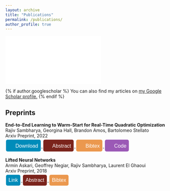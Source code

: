 ```yaml
---
layout: archive
title: "Publications"
permalink: /publications/
author_profile: true
---
```


<style>
.button {
  background-color: #4CAF50; /* Green */
  border: none;
  color: white;
  padding: 8px 8px;
  text-align: center;
  text-decoration: none;
  display: inline-block;
  font-size: 16px;
  margin: 4px 2px;
  cursor: pointer;
  border-radius: 5px;
}

.button2 {background-color: #008CBA;} /* Blue */
.button4 {background-color: #7B241C;} /* Red */ 
.button3 {background-color: #9B59B6 ;} /* Purple */ 
.button5 {background-color:#EB984E;} /* Orange-brown */
</style>

![]({{rajivsambharya.github.io}}/images/paper.pdf)


{% if author.googlescholar %}
  You can also find my articles on <u><a href="{{author.googlescholar}}">my Google Scholar profile</a>.</u>
{% endif %}

## Preprints
**End-to-End Learning to Warm-Start for Real-Time Quadratic Optimization**\
Rajiv Sambharya, Georgina Hall, Brandon Amos, Bartolomeo Stellato\
Arxiv Preprint, 2022\
<a href="https://arxiv.org/pdf/2212.08260.pdf">
<button class="button button2">
 <img src="{{rajivsambharya.github.io}}/images/download.pdf" 
     width="17" 
     height="17" /> Download
</button>
</a>
<a href='javascript:;'
onclick='$("#abs_e2e_qp").toggle()'>
<button class="button button4">
<img src="{{rajivsambharya.github.io}}/images/paper.pdf" 
     width="17" 
     height="17" /> Abstract
</button>
</a>
<a href='javascript:;'
onclick='$("#bib_e2e_qp").toggle()'>
<button class="button button5">
<img src="{{rajivsambharya.github.io}}/images/bib.pdf" 
     width="17" 
     height="17" /> Bibtex
</button>
</a>
<a href="https://github.com/stellatogrp/l2ws">
<button class="button button3">
<img src="{{rajivsambharya.github.io}}/images/code" 
     width="17" 
     height="17" /> Code
</button>
</a>

<div id="abs_e2e_qp" style="text-align: justify; display: none; color: white; background-color: #7B241C" markdown="1">
First-order methods are widely used to solve convex quadratic 
programs (QPs) in real-time applications because of their low
 per-iteration cost. However, they can suffer from slow convergence 
 to accurate solutions. In this paper, we present a framework which 
 learns an effective warm-start for a popular first-order method in 
 real-time applications, Douglas-Rachford (DR) splitting, across a family
 of parametric QPs. This framework consists of two modules: a 
 feedforward neural network block, which takes as input the parameters of the QP and outputs a warm-start, and a block which performs a 
fixed number of iterations of DR splitting from this warm-start and outputs a candidate solution. A key feature of our framework is its ability to do end-to-end
learning as we differentiate through the DR iterations. To illustrate the effectiveness
of our method, we provide generalization bounds (based on Rademacher complexity)
that improve with the number of training problems and number of iterations simultaneously. We further apply our method to three real-time applications and observe that, by learning good warm-starts, we are able to significantly reduce the number of
iterations required to obtain high-quality solutions.
</div>
    
<div id="bib_e2e_qp" style="text-align: justify; display: none; color: white; background-color: #EB984E" markdown="1">
<pre>@misc{sambharya_2022_endtoend,
      title={End-to-End Learning to Warm-Start for Real-Time Quadratic Optimization}, 
      author={Rajiv Sambharya and Georgina Hall and Brandon Amos and Bartolomeo Stellato},
      year={2022},
      eprint={2212.08260},
      archivePrefix={arXiv},
      primaryClass={math.OC}
}
</pre>
</div>



**Lifted Neural Networks**\
Armin Askari, Geoffrey Negiar, Rajiv Sambharya, Laurent El Ghaoui\
Arxiv Preprint, 2018\
<a href="https://arxiv.org/pdf/1805.01532.pdf">
<button class="button button2">
Link
</button>
</a>
<a href='javascript:;'
onclick='$("#abs_lifted_nn").toggle()'>
<button class="button button4">
Abstract
</button>
</a>
<a href='javascript:;'
onclick='$("#bib_lifted_nn").toggle()'>
<button class="button button5">
Bibtex
</button>
</a>

<div id="abs_lifted_nn" style="text-align: justify; display: none; color: white; background-color: #7B241C" markdown="1">
We describe a novel family of models of multi- layer feedforward neural networks in which the activation functions are encoded via penalties in the training problem. Our approach is based on representing a non-decreasing activation function as the argmin of an appropriate convex optimization problem. The new framework allows for algorithms such as block-coordinate descent methods to be applied, in which each step is composed of a simple (no hidden layer) supervised learning problem that is parallelizable across data points and/or layers. Experiments indicate that the pro- posed models provide excellent initial guesses for weights for standard neural networks. In addition, the model provides avenues for interesting extensions, such as robustness against noisy in- puts and optimizing over parameters in activation functions.
</div>

<div id="bib_lifted_nn" style="text-align: justify; display: none; color: white; background-color: #EB984E" markdown="1">
<pre>@misc{askari_lifted_nn,
  doi = {10.48550/ARXIV.1805.01532},
  url = {https://arxiv.org/abs/1805.01532},
  author = {Askari, Armin and Negiar, Geoffrey and Sambharya, Rajiv and Ghaoui, Laurent El},
  keywords = {Machine Learning (cs.LG), Machine Learning (stat.ML), FOS: Computer and information sciences, FOS: Computer and information sciences},
  title = {Lifted Neural Networks},
  publisher = {arXiv},
  year = {2018},
  copyright = {Creative Commons Attribution Share Alike 4.0 International}
}</pre>
</div>



